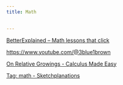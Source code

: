 ```yaml
---
title: Math

 
---
```



[BetterExplained – Math lessons that click](https://betterexplained.com/)

<https://www.youtube.com/@3blue1brown>

[On Relative Growings - Calculus Made Easy](https://calculusmadeeasy.org/3.html)

[Tag: math - Sketchplanations](https://sketchplanations.com/tags/math)

